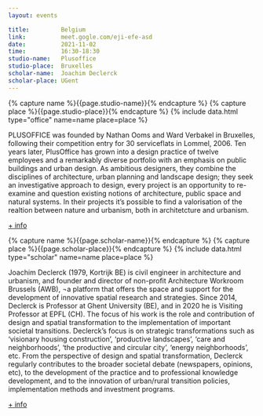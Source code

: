 ```yaml
---
layout: events

title:         Belgium
link:          meet.gogle.com/eji-efe-asd
date:          2021-11-02
time:          16:30-18:30
studio-name:   Plusoffice
studio-place:  Bruxelles
scholar-name:  Joachim Declerck
scholar-place: UGent
---
```


{% capture name %}{{page.studio-name}}{% endcapture %}
{% capture place %}{{page.studio-place}}{% endcapture %}
{% include data.html type="office" name=name place=place %}

PLUSOFFICE  was founded by Nathan Ooms and Ward Verbakel in Bruxelles, following their competition entry for 30 serviceflats in Lommel, 2006. Ten years later, PlusOffice has grown into a design practice of twelve employees and a remarkably diverse portfolio with an emphasis on public buildings and urban design. As ambitious designers, they combine the disciplines of architecture, urban planning and landscape design; they seek an investigative approach to design, every project is an opportunity to re-examine and question existing notions of architecture, public space and natural systems. In their projects it’s possible to find a valorisation of the realtion between nature and urbanism, both in architetcture and urbanism.

[+ info](https://www.plusoffice.eu/)


{% capture name %}{{page.scholar-name}}{% endcapture %}
{% capture place %}{{page.scholar-place}}{% endcapture %}
{% include data.html type="scholar" name=name place=place %}

Joachim Declerck (1979, Kortrijk BE) is civil engineer in architecture and urbanism, and founder and director of non-profit Architecture Workroom Brussels (AWB), ¬a platform that offers the space and support for the development of innovative spatial research and strategies. Since 2014, Declerck is Professor at Ghent University (BE), and in 2020 he is Visiting Professor at EPFL (CH). The focus of his work is the role and contribution of design and spatial transformation to the implementation of important societal transitions. Declerck’s focus is on strategic transformations such as ‘visionary housing construction’, ‘productive landscapes’, ‘care and neighborhoods’, ‘the productive and circular city’, ‘energy neighborhoods’, etc. From the perspective of design and spatial transformation, Declerck regularly contributes to the broader societal debate (newspapers, opinions, etc), to the development of the practice and to professional knowledge development, and to the innovation of urban/rural transition policies, implementation methods and investment programs.

[+ info](https://conference.evpa.eu.com/speaker/joachim-declerck-2/)
